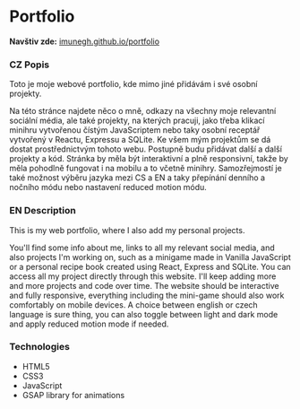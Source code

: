 # **Portfolio**  
**Navštiv zde:** [imunegh.github.io/portfolio](https://imunegh.github.io/portfolio/)

### **CZ Popis**  
Toto je moje webové portfolio, kde mimo jiné přidávám i své osobní projekty.  

Na této stránce najdete něco o mně, odkazy na všechny moje relevantní sociální média, ale také projekty, na kterých pracuji, jako třeba klikací minihru vytvořenou čístým JavaScriptem nebo taky osobní receptář vytvořený v Reactu, Expressu a SQLite. Ke všem mým projektům se dá dostat prostřednictvým tohoto webu. Postupně budu přidávat další a další projekty a kód. Stránka by měla být interaktivní a plně responsivní, takže by měla pohodlně fungovat i na mobilu a to včetně minihry. Samozřejmostí je také možnost výběru jazyka mezi CS a EN a taky přepínání denního a nočního módu nebo nastavení reduced motion módu.

### **EN Description**  
This is my web portfolio, where I also add my personal projects.

You'll find some info about me, links to all my relevant social media, and also projects I'm working on, such as a minigame made in Vanilla JavaScript or a personal recipe book created using React, Express and SQLite. You can access all my project directly through this website. I'll keep adding more and more projects and code over time. The website should be interactive and fully responsive, everything including the mini-game should also work comfortably on mobile devices. A choice between english or czech language is sure thing, you can also toggle between light and dark mode and apply reduced motion mode if needed.  

### Technologies
- HTML5
- CSS3
- JavaScript
- GSAP library for animations
